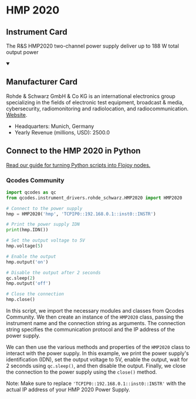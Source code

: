 
# HMP 2020

## Instrument Card

The R&S HMP2020 two-channel power supply deliver up to 188 W total output power

<details open>
<summary><h2>Manufacturer Card</h2></summary>
Rohde & Schwarz GmbH & Co KG is an international electronics group specializing in the fields of electronic test equipment, broadcast & media, cybersecurity, radiomonitoring and radiolocation, and radiocommunication. <a href=https://www.rohde-schwarz.com/ca/home_48230.html>Website</a>.
<br>
<ul>
  <li>Headquarters: Munich, Germany</li>
  <li>Yearly Revenue (millions, USD): 2500.0</li>
</ul>
</details>

## Connect to the HMP 2020 in Python

[Read our guide for turning Python scripts into Flojoy nodes.](https://docs.flojoy.ai/custom-nodes/creating-custom-node/)


### Qcodes Community


```python
import qcodes as qc
from qcodes.instrument_drivers.rohde_schwarz.HMP2020 import HMP2020

# Connect to the power supply
hmp = HMP2020('hmp', 'TCPIP0::192.168.0.1::inst0::INSTR')

# Print the power supply IDN
print(hmp.IDN())

# Set the output voltage to 5V
hmp.voltage(5)

# Enable the output
hmp.output('on')

# Disable the output after 2 seconds
qc.sleep(2)
hmp.output('off')

# Close the connection
hmp.close()
```

In this script, we import the necessary modules and classes from Qcodes Community. We then create an instance of the `HMP2020` class, passing the instrument name and the connection string as arguments. The connection string specifies the communication protocol and the IP address of the power supply.

We can then use the various methods and properties of the `HMP2020` class to interact with the power supply. In this example, we print the power supply's identification (IDN), set the output voltage to 5V, enable the output, wait for 2 seconds using `qc.sleep()`, and then disable the output. Finally, we close the connection to the power supply using the `close()` method.

Note: Make sure to replace `'TCPIP0::192.168.0.1::inst0::INSTR'` with the actual IP address of your HMP 2020 Power Supply.

